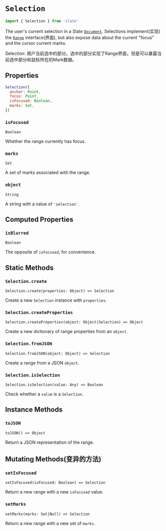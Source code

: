 # `Selection`

```js
import { Selection } from 'slate'
```

The user's current selection in a Slate [`Document`](./document.md). Selections implement(实现) the [`Range`](./range.md) interface(界面), but also expose data about the current "focus" and the cursor current marks.

Selection: 用户当前选中的部分。选中的部分实现了Range界面，但是可以暴露当前选中部分和鼠标所在的Mark数据。

## Properties

```js
Selection({
  anchor: Point,
  focus: Point,
  isFocused: Boolean,
  marks: Set,
})
```

### `isFocused`

`Boolean`

Whether the range currently has focus.

### `marks`

`Set`

A set of marks associated with the range.

### `object`

`String`

A string with a value of `'selection'`.

## Computed Properties

### `isBlurred`

`Boolean`

The opposite of `isFocused`, for convenience.

## Static Methods

### `Selection.create`

`Selection.create(properties: Object) => Selection`

Create a new `Selection` instance with `properties`.

### `Selection.createProperties`

`Selection.createProperties(object: Object|Selection) => Object`

Create a new dictionary of range properties from an `object`.

### `Selection.fromJSON`

`Selection.fromJSON(object: Object) => Selection`

Create a range from a JSON `object`.

### `Selection.isSelection`

`Selection.isSelection(value: Any) => Boolean`

Check whether a `value` is a `Selection`.

## Instance Methods

### `toJSON`

`toJSON() => Object`

Return a JSON representation of the range.

## Mutating Methods(变异的方法)

### `setIsFocused`

`setIsFocused(isFocused: Boolean) => Selection`

Return a new range with a new `isFocused` value.

### `setMarks`

`setMarks(marks: Set|Null) => Selection`

Return a new range with a new set of `marks`.
